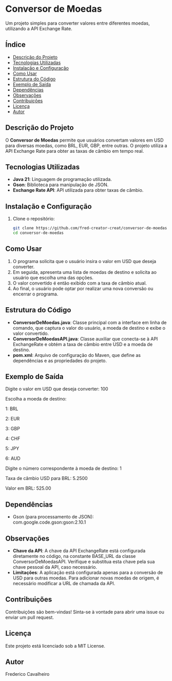 # Conversor de Moedas

Um projeto simples para converter valores entre diferentes moedas, utilizando a API Exchange Rate.

## Índice

- [Descrição do Projeto](#descrição-do-projeto)
- [Tecnologias Utilizadas](#tecnologias-utilizadas)
- [Instalação e Configuração](#instalação-e-configuração)
- [Como Usar](#como-usar)
- [Estrutura do Código](#estrutura-do-código)
- [Exemplo de Saída](#exemplo-de-saída)
- [Dependências](#dependências)
- [Observações](#observações)
- [Contribuições](#contribuições)
- [Licença](#licença)
- [Autor](#autor)

## Descrição do Projeto

O **Conversor de Moedas** permite que usuários convertam valores em USD para diversas moedas, como BRL, EUR, GBP, entre outras. O projeto utiliza a API Exchange Rate para obter as taxas de câmbio em tempo real.

## Tecnologias Utilizadas

- **Java 21**: Linguagem de programação utilizada.
- **Gson**: Biblioteca para manipulação de JSON.
- **Exchange Rate API**: API utilizada para obter taxas de câmbio.

## Instalação e Configuração

1. Clone o repositório:
   ```bash
   git clone https://github.com/fred-creator-creat/conversor-de-moedas.git
   cd conversor-de-moedas

## Como Usar

1. O programa solicita que o usuário insira o valor em USD que deseja converter.
2. Em seguida, apresenta uma lista de moedas de destino e solicita ao usuário que escolha uma das opções.
3. O valor convertido é então exibido com a taxa de câmbio atual.
4. Ao final, o usuário pode optar por realizar uma nova conversão ou encerrar o programa.

## Estrutura do Código

- **ConversorDeMoedas.java**: Classe principal com a interface em linha de comando, que captura o valor do usuário, a moeda de destino e exibe o valor convertido.
- **ConversorDeMoedasAPI.java**: Classe auxiliar que conecta-se à API ExchangeRate e obtém a taxa de câmbio entre USD e a moeda de destino.
- **pom.xml**: Arquivo de configuração do Maven, que define as dependências e as propriedades do projeto.

## Exemplo de Saída

Digite o valor em USD que deseja converter: 100

Escolha a moeda de destino:

1: BRL

2: EUR

3: GBP

4: CHF

5: JPY

6: AUD

Digite o número correspondente à moeda de destino: 1

Taxa de câmbio USD para BRL: 5.2500

Valor em BRL: 525.00

## Dependências
- Gson (para processamento de JSON): com.google.code.gson:gson:2.10.1

## Observações
- **Chave da API**: A chave da API ExchangeRate está configurada diretamente no código, na constante BASE_URL da classe ConversorDeMoedasAPI. Verifique e substitua esta chave pela sua chave pessoal da API, caso necessário.
- **Limitações**: A aplicação está configurada apenas para a conversão de USD para outras moedas. Para adicionar novas moedas de origem, é necessário modificar a URL de chamada da API.

## Contribuições
Contribuições são bem-vindas! Sinta-se à vontade para abrir uma issue ou enviar um pull request.

## Licença
Este projeto está licenciado sob a MIT License.

## Autor

Frederico Cavalheiro

